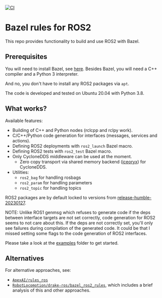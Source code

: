 [![CI](https://github.com/mvukov/rules_ros2/actions/workflows/main.yml/badge.svg?branch=main)](https://github.com/mvukov/rules_ros2/actions/workflows/main.yml)

# Bazel rules for ROS2

This repo provides functionality to build and use ROS2 with Bazel.

## Prerequisites

You will need to install Bazel, see [here](https://docs.bazel.build/versions/master/install.html).
Besides Bazel, you will need a C++ compiler and a Python 3 interpreter.

And no, you don't have to install any ROS2 packages via `apt`.

The code is developed and tested on Ubuntu 20.04 with Python 3.8.

## What works?

Available features:

- Building of C++ and Python nodes (rclcpp and rclpy work).
- C/C++/Python code generation for interfaces (messages, services and actions).
- Defining ROS2 deployments with `ros2_launch` Bazel macro.
- Defining ROS2 tests with `ros2_test` Bazel macro.
- Only CycloneDDS middleware can be used at the moment.
  - Zero copy transport via shared memory backend ([iceoryx](https://github.com/eclipse-iceoryx/iceoryx)) for CycloneDDS.
- Utilities:
  - `ros2_bag` for handling rosbags
  - `ros2_param` for handling parameters
  - `ros2_topic` for handling topics

ROS2 packages are by default locked to versions from [release-humble-20230127](https://github.com/ros2/ros2/releases/tag/release-humble-20230127).

NOTE: Unlike ROS1 genmsg which refuses to generate code if the deps between
interface targets are not set correctly, code generation for ROS2 seems to not
care about this. If the deps are not correctly set, you'll only see failures
during compilation of the generated code. It could be that I missed setting some
flags to the code generation of ROS2 interfaces.

Please take a look at the [examples](examples) folder to get started.

## Alternatives

For alternative approaches, see:

- [`ApexAI/rules_ros`](https://github.com/ApexAI/rules_ros/)
- [`RobotLocomotion/drake-ros/bazel_ros2_rules`](https://github.com/RobotLocomotion/drake-ros/tree/main/bazel_ros2_rules/ros2#alternatives),
  which includes a brief analysis of this and other approaches.
